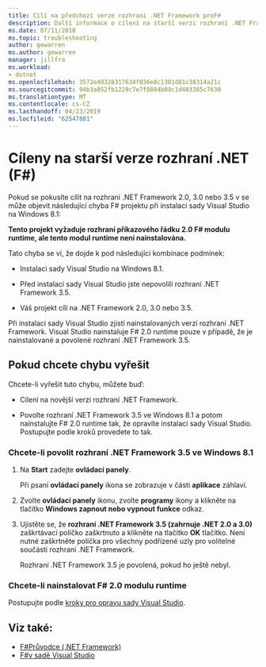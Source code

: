 ```yaml
---
title: Cílí na předchozí verze rozhraní .NET Framework proF#
description: Další informace o cílení na starší verzi rozhraní .NET Framework při použití F# v sadě Visual Studio.
ms.date: 07/11/2018
ms.topic: troubleshooting
author: gewarren
ms.author: gewarren
manager: jillfra
ms.workload:
- dotnet
ms.openlocfilehash: 3572e48328317634f036e8c1301d81c38314a21c
ms.sourcegitcommit: 94b3a052fb1229c7e7f8804b09c1d403385c7630
ms.translationtype: MT
ms.contentlocale: cs-CZ
ms.lasthandoff: 04/23/2019
ms.locfileid: "62547881"
---
```

# <a name="target-older-versions-of-net-f"></a>Cíleny na starší verze rozhraní .NET (F#)

Pokud se pokusíte cílit na rozhraní .NET Framework 2.0, 3.0 nebo 3.5 v se může objevit následující chyba F# projektu při instalaci sady Visual Studio na Windows 8.1:

**Tento projekt vyžaduje rozhraní příkazového řádku 2.0 F# modulu runtime, ale tento modul runtime není nainstalována.**

Tato chyba se ví, že dojde k pod následující kombinace podmínek:

- Instalaci sady Visual Studio na Windows 8.1.

- Před instalací sady Visual Studio jste nepovolili rozhraní .NET Framework 3.5.

- Váš projekt cílí na .NET Framework 2.0, 3.0 nebo 3.5.

Při instalaci sady Visual Studio zjistí nainstalovaných verzí rozhraní .NET Framework. Visual Studio nainstaluje F# 2.0 runtime pouze v případě, že je nainstalované a povolené rozhraní .NET Framework 3.5.

## <a name="resolve-the-error"></a>Pokud chcete chybu vyřešit

Chcete-li vyřešit tuto chybu, můžete buď:

- Cílení na novější verzi rozhraní .NET Framework.

- Povolte rozhraní .NET Framework 3.5 ve Windows 8.1 a potom nainstalujte F# 2.0 runtime tak, že opravíte instalaci sady Visual Studio. Postupujte podle kroků provedete to tak.

### <a name="to-enable-the-net-framework-35-on-windows-81"></a>Chcete-li povolit rozhraní .NET Framework 3.5 ve Windows 8.1

1. Na **Start** zadejte **ovládací panely**.

   Při psaní **ovládací panely** ikona se zobrazuje v části **aplikace** záhlaví.

2. Zvolte **ovládací panely** ikonu, zvolte **programy** ikony a klikněte na tlačítko **Windows zapnout nebo vypnout funkce** odkaz.

3. Ujistěte se, že **rozhraní .NET Framework 3.5 (zahrnuje .NET 2.0 a 3.0)** zaškrtávací políčko zaškrtnuto a klikněte na tlačítko **OK** tlačítko. Není nutné zaškrtněte políčka pro všechny podřízené uzly pro volitelné součásti rozhraní .NET Framework.

   Rozhraní .NET Framework 3.5 je povolená, pokud ho ještě nebyl.

### <a name="to-install-the-f-20-runtime"></a>Chcete-li nainstalovat F# 2.0 modulu runtime

Postupujte podle [kroky pro opravu sady Visual Studio](../install/repair-visual-studio.md).

## <a name="see-also"></a>Viz také:

- [F#Průvodce (.NET Framework)](/dotnet/fsharp/)
- [F#v sadě Visual Studio](fsharp-visual-studio.md)